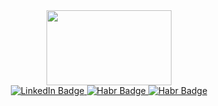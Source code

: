 <div id="header" align="center">
  <img src="https://media.giphy.com/media/L8K62iTDkzGX6/giphy.gif" width="200px" height="120px"/>


  <div id="badges" align="center">
    <a href="your-linkedin-URL">
      <img src="https://img.shields.io/badge/LinkedIn-blue?style=for-the-badge&logo=linkedin&logoColor=white" alt="LinkedIn Badge"/>
    </a>
    <a href="https://hh.ru/resume/5d0b98e5ff08a511c70039ed1f496955546139">
      <img src="https://img.shields.io/badge/HeadHunter-red?style=for-the-badge" alt="Habr Badge"/>
    </a>
    <a href="https://career.habr.com/belyaninivanr">
      <img src="https://img.shields.io/badge/Habr-gray?logo=habr&logoColor=white&style=for-the-badge" alt="Habr Badge"/>
    </a>
  </div>
  <img src="https://komarev.com/ghpvc/?username=BelyaninIvan&style=flat-square&color=blue" alt=""/>
</div>




<!--
**BelyaninIvan/BelyaninIvan** is a ✨ _special_ ✨ repository because its `README.md` (this file) appears on your GitHub profile.

Here are some ideas to get you started:

- 🔭 I’m currently working on ...
- 🌱 I’m currently learning ...
- 👯 I’m looking to collaborate on ...
- 🤔 I’m looking for help with ...
- 💬 Ask me about ...
- 📫 How to reach me: ...
- 😄 Pronouns: ...
- ⚡ Fun fact: ...
-->
